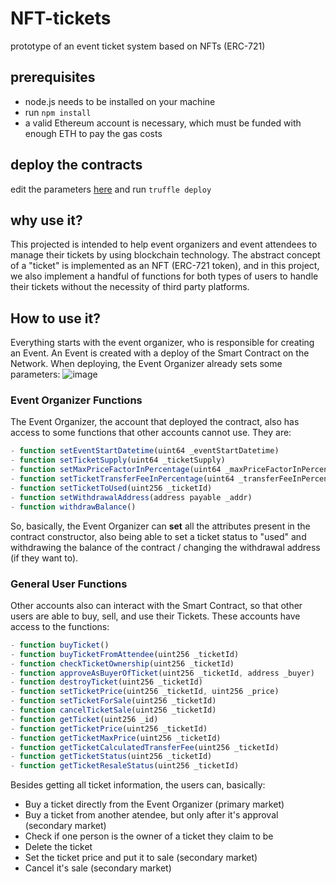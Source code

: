 # NFT-tickets
prototype of an event ticket system based on NFTs (ERC-721)

## prerequisites

* node.js needs to be installed on your machine
* run `npm install`
* a valid Ethereum account is necessary, which must be funded with enough ETH to pay the gas costs

## deploy the contracts

edit the parameters [here](NFT-tickets/blob/master/migrations/2_deploy_contracts.js)
and run `truffle deploy`

## why use it?

This projected is intended to help event organizers and event attendees to manage their tickets by using blockchain technology. The abstract concept of a "ticket" is implemented as an NFT (ERC-721 token), and in this project, we also implement a handful of functions for both types of users to handle their tickets without the necessity of third party platforms.

## How to use it?

Everything starts with the event organizer, who is responsible for creating an Event. An Event is created with a deploy of the Smart Contract on the Network. When deploying, the Event Organizer already sets some parameters:
![image](https://user-images.githubusercontent.com/62962137/206019966-d97b9e6b-0eb9-4276-82cc-e193fee576ac.png)

### Event Organizer Functions
The Event Organizer, the account that deployed the contract, also has access to some functions that other accounts cannot use. They are:

```js
- function setEventStartDatetime(uint64 _eventStartDatetime)
- function setTicketSupply(uint64 _ticketSupply)
- function setMaxPriceFactorInPercentage(uint64 _maxPriceFactorInPercentage)
- function setTicketTransferFeeInPercentage(uint64 _transferFeeInPercentage)
- function setTicketToUsed(uint256 _ticketId)
- function setWithdrawalAddress(address payable _addr)
- function withdrawBalance()
```

So, basically, the Event Organizer can **set** all the attributes present in the contract constructor, also being able to set a ticket status to "used" and withdrawing the balance of the contract / changing the withdrawal address (if they want to).

### General User Functions
Other accounts also can interact with the Smart Contract, so that other users are able to buy, sell, and use their Tickets. These accounts have access to the functions:

```js
- function buyTicket()
- function buyTicketFromAttendee(uint256 _ticketId)
- function checkTicketOwnership(uint256 _ticketId)
- function approveAsBuyerOfTicket(uint256 _ticketId, address _buyer)
- function destroyTicket(uint256 _ticketId)
- function setTicketPrice(uint256 _ticketId, uint256 _price)
- function setTicketForSale(uint256 _ticketId)
- function cancelTicketSale(uint256 _ticketId)
- function getTicket(uint256 _id)
- function getTicketPrice(uint256 _ticketId)
- function getTicketMaxPrice(uint256 _ticketId)
- function getTicketCalculatedTransferFee(uint256 _ticketId)
- function getTicketStatus(uint256 _ticketId)
- function getTicketResaleStatus(uint256 _ticketId)
```

Besides getting all ticket information, the users can, basically:
- Buy a ticket directly from the Event Organizer (primary market)
- Buy a ticket from another atendee, but only after it's approval (secondary market)
- Check if one person is the owner of a ticket they claim to be
- Delete the ticket
- Set the ticket price and put it to sale (secondary market)
- Cancel it's sale (secondary market)
